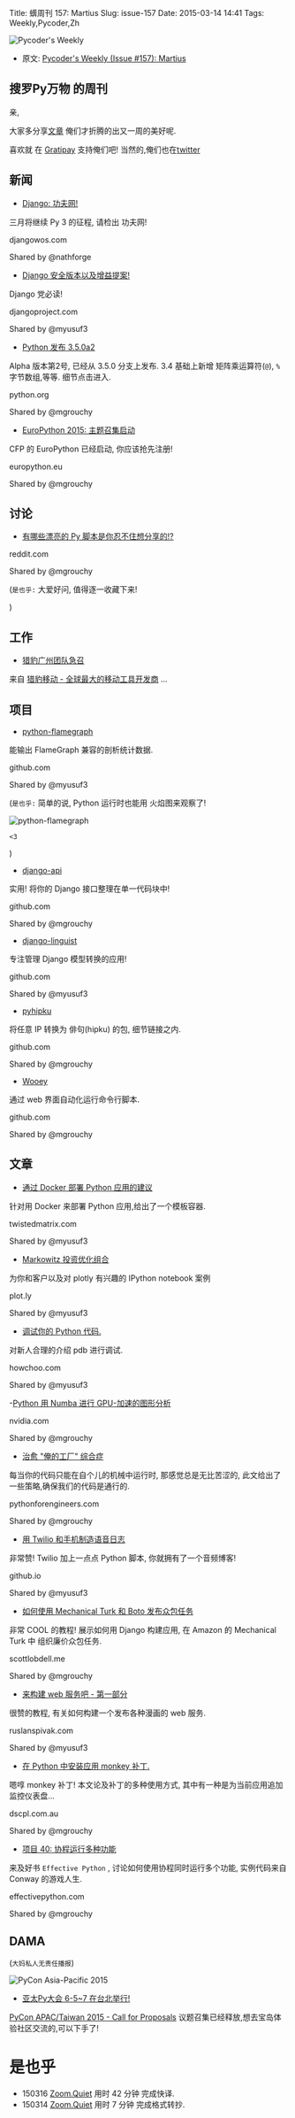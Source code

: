 Title: 蠎周刊 157: Martius
Slug: issue-157
Date: 2015-03-14 14:41
Tags: Weekly,Pycoder,Zh 


![Pycoder's Weekly](https://gallery.mailchimp.com/9735795484d2e4c204da82a29/images/Image_202014_01_22_20at_2010.45.04_20AM9789bf.png)


- 原文: [Pycoder's Weekly (Issue #157): Martius](http://us4.campaign-archive1.com/?u=9735795484d2e4c204da82a29&id=cf56544e52&e=889f3f6a05)

##  搜罗Py万物 的周刊

亲,


大家多分享[文章](http://pycoders.com/submissions/) 
俺们才折腾的出又一周的美好呢.

喜欢就
在 [Gratipay](https://www.gratipay.com/PycodersWeekly)
支持俺们吧!
当然的,俺们也在[twitter](http://www.twitter.com/pycoders)


## 新闻


- [Django: 功夫网!](http://djangowos.com/)

三月将继续 Py 3 的征程,
请检出 功夫网!

djangowos.com

Shared by @nathforge
 

- [Django 安全版本以及增益提案!](https://www.djangoproject.com/weblog/2015/mar/09/security-releases/)

Django 党必读!

djangoproject.com

Shared by @myusuf3
 


- [Python 发布 3.5.0a2](https://www.python.org/downloads/release/python-350a2/)

Alpha 版本第2号,
已经从 3.5.0 分支上发布.
3.4 基础上新增 矩阵乘运算符(`@`),
`%` 字节数组,等等.
细节点击进入.


python.org

Shared by @mgrouchy
 

- [EuroPython 2015: 主题召集启动](http://blog.europython.eu/post/113424757152/europython-2015-call-for-proposal-dates-available)

CFP 的 EuroPython 已经启动,
你应该抢先注册!

europython.eu

Shared by @mgrouchy
  


## 讨论

- [有哪些漂亮的 Py 脚本是你忍不住想分享的!?](http://www.reddit.com/r/Python/comments/2ysd91/what_are_some_nifty_python_snippets_that_you_have/)

reddit.com

Shared by @mgrouchy
  
(`是也乎:`
大爱好问, 值得逐一收藏下来!



)

## 工作

- [猎豹广州团队急召](https://github.com/cheetahmobile/CMBM/wiki/BmGzHr)

来自 [猎豹移动 - 全球最大的移动工具开发商](http://www.cmcm.com/zh-cn/cm-backup/) ...

## 项目

- [python-flamegraph](https://github.com/evanhempel/python-flamegraph)

能输出 FlameGraph 兼容的剖析统计数据.

github.com

Shared by @myusuf3
 
(`是也乎:`
简单的说,  Python 运行时也能用 火焰图来观察了!

![python-flamegraph](https://github.com/evanhempel/python-flamegraph/raw/master/docs/attic-create.png)

`<3`

)

- [django-api](https://github.com/bipsandbytes/django-api)

实用!
将你的 Django 接口整理在单一代码块中!

github.com

Shared by @mgrouchy
 

- [django-linguist](https://github.com/ulule/django-linguist)

专注管理 Django 模型转换的应用!

github.com

Shared by @myusuf3
 

- [pyhipku](https://github.com/lord63/pyhipku)

将任意 IP 转换为 俳句(hipku)  的包,
细节链接之内.

github.com

Shared by @mgrouchy
 

- [Wooey](https://github.com/mfitzp/wooey)


通过 web 界面自动化运行命令行脚本.

github.com

Shared by @mgrouchy



## 文章

- [通过 Docker 部署 Python 应用的建议](https://glyph.twistedmatrix.com/2015/03/docker-deploy-double-dutch.html)

针对用 Docker 来部署 Python 应用,给出了一个模板容器.

twistedmatrix.com

Shared by @myusuf3
 

- [Markowitz 投资优化组合](https://plot.ly/ipython-notebooks/markowitz-portfolio-optimization/)

为你和客户以及对 plotly 有兴趣的 IPython notebook 案例

plot.ly

Shared by @myusuf3
 

- [调试你的 Python 代码.](http://howchoo.com/g/zgi2y2iwyze/debugging-your-python-code)

对新人合理的介绍 pdb 进行调试.

howchoo.com

Shared by @myusuf3
 

-[Python 用 Numba 进行 GPU-加速的图形分析](http://devblogs.nvidia.com/parallelforall/gpu-accelerated-graph-analytics-python-numba/)

nvidia.com

Shared by @mgrouchy
 

- [治愈 "俺的工厂" 综合症](http://pythonforengineers.com/stop-the-works-on-my-machine-syndrome/)

每当你的代码只能在自个儿的机械中运行时,
那感觉总是无比苦涩的,
此文给出了一些策略,确保我们的代码是通行的.

pythonforengineers.com

Shared by @mgrouchy
 

- [用 Twilio 和手机制造语音日志](http://techstonia.github.io/twilio-voice-blog.html)

非常赞!
Twilio 加上一点点 Python 脚本,
你就拥有了一个音频博客!

github.io

Shared by @myusuf3
 

- [如何使用 Mechanical Turk 和 Boto 发布众包任务](http://scottlobdell.me/2015/03/use-mechanical-turk-python-boto-crowdsource-tasks/)

非常 COOL 的教程!
展示如何用 Django 构建应用,
在 Amazon 的 Mechanical Turk 中
组织廉价众包任务.

scottlobdell.me

Shared by @mgrouchy
 

- [来构建 web 服务吧 - 第一部分](http://ruslanspivak.com/lsbaws-part1/)

很赞的教程,
有关如何构建一个发布各种漫画的 web 服务.

ruslanspivak.com

Shared by @myusuf3
 

- [在 Python 中安装应用 monkey 补丁.](http://blog.dscpl.com.au/2015/03/safely-applying-monkey-patches-in-python.html)

嗯啍 monkey 补丁!
本文论及补丁的多种使用方式,
其中有一种是为当前应用追加监控仪表盘...

dscpl.com.au

Shared by @mgrouchy
 

- [项目 40: 协程运行多种功能](http://www.effectivepython.com/2015/03/10/consider-coroutines-to-run-many-functions-concurrently/)

来及好书 `Effective Python` ,
讨论如何使用协程同时运行多个功能,
实例代码来自 Conway 的游戏人生.

effectivepython.com

Shared by @mgrouchy
 



## DAMA
(`大妈私人无责任播报`)

![PyCon Asia-Pacific 2015](http://zoomq.qiniudn.com/CPyUG/PyCon2015China/pycon-apac2015-logo.png)

- [亚太Py大会 6-5~7 在台北举行!](http://pycontw.blogspot.tw/2015/02/pycon-asia-pacific-2015-in-taiwan-save.html)

[PyCon APAC/Taiwan 2015 - Call for Proposals](https://tw.pycon.org/2015apac/en/call-for-proposals/) 议题召集已经释放,想去宝岛体验社区交流的,可以下手了!


# 是也乎

- 150316 [Zoom.Quiet](http://zoomquiet.org/) 用时 42 分钟 完成快译.
- 150314 [Zoom.Quiet](http://zoomquiet.org/) 用时 7 分钟 完成格式转抄.

    
 
